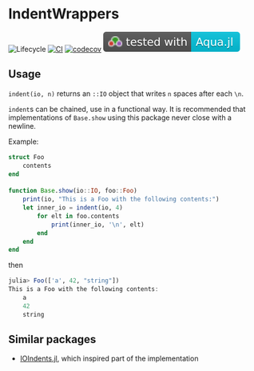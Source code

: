 # IndentWrappers

![Lifecycle](https://img.shields.io/badge/lifecycle-experimental-orange.svg)
[![CI](https://github.com/tpapp/IndentWrappers.jl/actions/workflows/CI.yml/badge.svg)](https://github.com/tpapp/IndentWrappers.jl/actions/workflows/CI.yml)
[![codecov](https://codecov.io/github/tpapp/IndentWrappers.jl/graph/badge.svg?token=NHtZfMmkmp)](https://codecov.io/github/tpapp/IndentWrappers.jl)
[![Aqua QA](https://raw.githubusercontent.com/JuliaTesting/Aqua.jl/master/badge.svg)](https://github.com/JuliaTesting/Aqua.jl)

## Usage

`indent(io, n)` returns an `::IO` object that writes `n` spaces after each `\n`.

`indent`s can be chained, use in a functional way. It is recommended that implementations of `Base.show` using this package never close with a newline.

Example:

```julia
struct Foo
    contents
end

function Base.show(io::IO, foo::Foo)
    print(io, "This is a Foo with the following contents:")
    let inner_io = indent(io, 4)
        for elt in foo.contents
            print(inner_io, '\n', elt)
        end
    end
end
```

then

```julia
julia> Foo(['a', 42, "string"])
This is a Foo with the following contents:
    a
    42
    string
```

## Similar packages

- [IOIndents.jl](https://github.com/KristofferC/IOIndents.jl), which inspired part of the implementation

